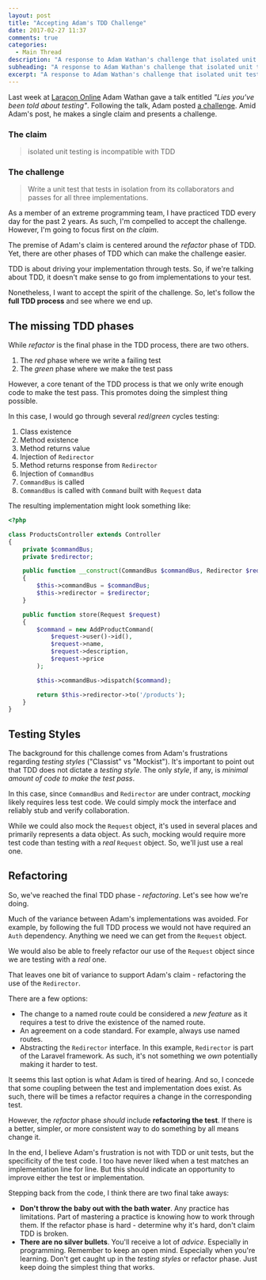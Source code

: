 ```yaml
---
layout: post
title: "Accepting Adam's TDD Challenge"
date: 2017-02-27 11:37
comments: true
categories:
  - Main Thread
description: "A response to Adam Wathan's challenge that isolated unit testing is incompatible with TDD."
subheading: "A response to Adam Wathan's challenge that isolated unit testing is incompatible with TDD."
excerpt: "A response to Adam Wathan's challenge that isolated unit testing is incompatible with TDD."
---
```

Last week at [Laracon Online](https://laracon.net) Adam Wathan gave a talk entitled *"Lies you've been told about testing"*. Following the talk, Adam posted [a challenge](https://twitter.com/adamwathan/status/839930049453244416). Amid Adam's post, he makes a single claim and presents a challenge.

### The claim
> isolated unit testing is incompatible with TDD

### The challenge
> Write a unit test that tests in isolation from its collaborators and passes for all three implementations.

As a member of an extreme programming team, I have practiced TDD every day for the past 2 years. As such, I'm compelled to accept the challenge. However, I'm going to focus first on *the claim*.

The premise of Adam's claim is centered around the *refactor* phase of TDD. Yet, there are other phases of TDD which can make the challenge easier.

TDD is about driving your implementation through tests. So, if we're talking about TDD, it doesn't make sense to go from implementations to your test.

Nonetheless, I want to accept the spirit of the challenge. So, let's follow the **full TDD process** and see where we end up.

## The missing TDD phases
While *refactor* is the final phase in the TDD process, there are two others.

1. The *red* phase where we write a failing test
2. The *green* phase where we make the test pass

However, a core tenant of the TDD process is that we only write enough code to make the test pass. This promotes doing the simplest thing possible.

In this case, I would go through several *red*/*green* cycles testing:

1. Class existence
2. Method existence
3. Method returns value
4. Injection of `Redirector`
5. Method returns response from `Redirector`
6. Injection of `CommandBus`
7. `CommandBus` is called
8. `CommandBus` is called with `Command` built with `Request` data

The resulting implementation might look something like:

```php
<?php

class ProductsController extends Controller
{
    private $commandBus;
    private $redirector;

    public function __construct(CommandBus $commandBus, Redirector $redirector)
    {
        $this->commandBus = $commandBus;
        $this->redirector = $redirector;
    }

    public function store(Request $request)
    {
        $command = new AddProductCommand(
            $request->user()->id(),
            $request->name,
            $request->description,
            $request->price
        );

        $this->commandBus->dispatch($command);

        return $this->redirector->to('/products');
    }
}
```

## Testing Styles
The background for this challenge comes from Adam's frustrations regarding *testing styles* ("Classist" vs "Mockist"). It's important to point out that TDD does not dictate a *testing style*. The only *style*, if any, is *minimal amount of code to make the test pass*.

In this case, since `CommandBus` and `Redirector` are under contract, *mocking* likely requires less test code. We could simply mock the interface and reliably stub and verify collaboration.

While we could also mock the `Request` object, it's used in several places and primarily represents a data object. As such, mocking would require more test code than testing with a *real* `Request` object. So, we'll just use a real one.

## Refactoring
So, we've reached the final TDD phase - *refactoring*. Let's see how we're doing.

Much of the variance between Adam's implementations was avoided. For example, by following the full TDD process we would not have required an `Auth` dependency. Anything we need we can get from the `Request` object.

We would also be able to freely refactor our use of the `Request` object since we are testing with a *real* one.

That leaves one bit of variance to support Adam's claim - refactoring the use of the `Redirector`.

There are a few options:

- The change to a named route could be considered a *new feature* as it requires a test to drive the existence of the named route.
- An agreement on a code standard. For example, always use named routes.
- Abstracting the `Redirector` interface. In this example, `Redirector` is part of the Laravel framework. As such, it's not something we *own* potentially making it harder to test.

It seems this last option is what Adam is tired of hearing. And so, I concede that some coupling between the test and implementation does exist. As such, there will be times a refactor requires a change in the corresponding test.

However, the *refactor* phase *should* include **refactoring the test**. If there is a better, simpler, or more consistent way to do something by all means change it.

In the end, I believe Adam's frustration is not with TDD or unit tests, but the specificity of the test code. I too have never liked when a test matches an implementation line for line. But this should indicate an opportunity to improve either the test or implementation.

Stepping back from the code, I think there are two final take aways:

- **Don't throw the baby out with the bath water**. Any practice has limitations. Part of mastering a practice is knowing how to work through them. If the refactor phase is hard - determine why it's hard, don't claim TDD is broken.
- **There are no silver bullets**. You'll receive a lot of *advice*. Especially in programming. Remember to keep an open mind. Especially when you're learning. Don't get caught up in the *testing styles* or refactor phase. Just keep doing the simplest thing that works.
